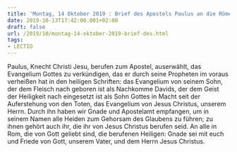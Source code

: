 ```yaml
---
title: 'Montag, 14 Oktober 2019 : Brief des Apostels Paulus an die Römer 1,1-7.'
date: 2019-10-13T17:42:00.001+02:00
draft: false
url: /2019/10/montag-14-oktober-2019-brief-des.html
tags: 
- LECTIO
---
```


Paulus, Knecht Christi Jesu, berufen zum Apostel, auserwählt, das Evangelium Gottes zu verkündigen, das er durch seine Propheten im voraus verheißen hat in den heiligen Schriften: das Evangelium von seinem Sohn, der dem Fleisch nach geboren ist als Nachkomme Davids, der dem Geist der Heiligkeit nach eingesetzt ist als Sohn Gottes in Macht seit der Auferstehung von den Toten, das Evangelium von Jesus Christus, unserem Herrn. Durch ihn haben wir Gnade und Apostelamt empfangen, um in seinem Namen alle Heiden zum Gehorsam des Glaubens zu führen; zu ihnen gehört auch ihr, die ihr von Jesus Christus berufen seid. An alle in Rom, die von Gott geliebt sind, die berufenen Heiligen: Gnade sei mit euch und Friede von Gott, unserem Vater, und dem Herrn Jesus Christus.